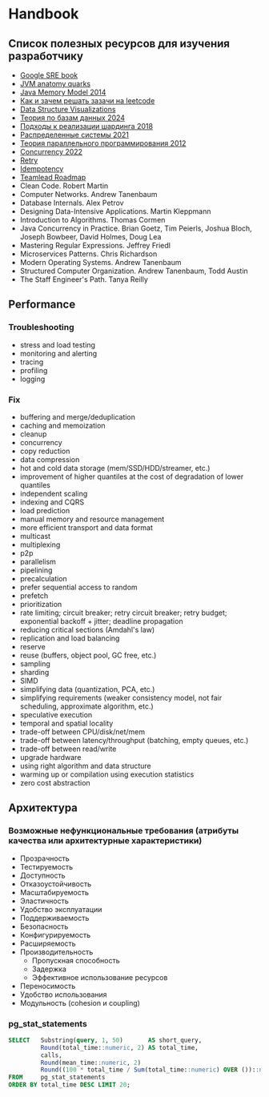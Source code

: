 # Handbook

## Список полезных ресурсов для изучения разработчику
- [Google SRE book](https://sre.google/sre-book/foreword/)
- [JVM anatomy quarks](https://shipilev.net/jvm/anatomy-quarks/)
- [Java Memory Model 2014](https://www.youtube.com/watch?v=iB2N8aqwtxc)
- [Как и зачем решать зазачи на leetcode](https://www.youtube.com/watch?v=ugGT4T5HcsI)
- [Data Structure Visualizations](https://www.cs.usfca.edu/~galles/visualization/Algorithms.html)
- [Теория по базам данных 2024](https://www.youtube.com/playlist?list=PLzWf2xLEjn8ZBtdz9sLbBBnNo1FtvQe30)
- [Подходы к реализации шардинга 2018](https://www.youtube.com/watch?v=DfaTNXCsYRg)
- [Распределенные системы 2021](https://www.youtube.com/playlist?list=PL4_hYwCyhAvaYKF6HkyCximCvlExxxnrC)
- [Теория параллельного программирования 2012](https://www.youtube.com/watch?v=D8DXW7wlGDE)
- [Concurrency 2022](https://www.youtube.com/playlist?list=PL4_hYwCyhAva37lNnoMuBcKRELso5nvBm)
- [Retry](https://habr.com/ru/companies/yandex/articles/762678/)
- [Idempotency](https://habr.com/ru/companies/yandex/articles/442762/)
- [Teamlead Roadmap](https://tlroadmap.io/guide.html)
- Clean Code. Robert Martin
- Computer Networks. Andrew Tanenbaum
- Database Internals. Alex Petrov
- Designing Data-Intensive Applications. Martin Kleppmann
- Introduction to Algorithms. Thomas Cormen
- Java Concurrency in Practice. Brian Goetz, Tim Peierls, Joshua Bloch, Joseph Bowbeer, David Holmes, Doug Lea
- Mastering Regular Expressions. Jeffrey Friedl
- Microservices Patterns. Chris Richardson
- Modern Operating Systems. Andrew Tanenbaum
- Structured Computer Organization. Andrew Tanenbaum, Todd Austin
- The Staff Engineer's Path. Tanya Reilly

## Performance

### Troubleshooting
- stress and load testing
- monitoring and alerting
- tracing
- profiling
- logging

### Fix
- buffering and merge/deduplication
- caching and memoization
- cleanup
- concurrency
- copy reduction
- data compression
- hot and cold data storage (mem/SSD/HDD/streamer, etc.)
- improvement of higher quantiles at the cost of degradation of lower quantiles
- independent scaling
- indexing and CQRS
- load prediction
- manual memory and resource management
- more efficient transport and data format
- multicast
- multiplexing
- p2p
- parallelism
- pipelining
- precalculation
- prefer sequential access to random
- prefetch
- prioritization
- rate limiting; circuit breaker; retry circuit breaker; retry budget; exponential backoff + jitter; deadline propagation
- reducing critical sections (Amdahl's law)
- replication and load balancing
- reserve
- reuse (buffers, object pool, GC free, etc.)
- sampling
- sharding
- SIMD
- simplifying data (quantization, PCA, etc.)
- simplifying requirements (weaker consistency model, not fair scheduling, approximate algorithm, etc.)
- speculative execution
- temporal and spatial locality
- trade-off between CPU/disk/net/mem
- trade-off between latency/throughput (batching, empty queues, etc.)
- trade-off between read/write
- upgrade hardware
- using right algorithm and data structure
- warming up or compilation using execution statistics
- zero cost abstraction

## Архитектура

### Возможные нефункциональные требования (атрибуты качества или архитектурные характеристики)
- Прозрачность
- Тестируемость
- Доступность
- Отказоустойчивость
- Масштабируемость
- Эластичность
- Удобство эксплуатации
- Поддерживаемость
- Безопасность
- Конфигурируемость
- Расширяемость
- Производительность
    + Пропускная способность
    + Задержка
    + Эффективное использование ресурсов
- Переносимость
- Удобство использования
- Модульность (cohesion и coupling)

### pg_stat_statements
```sql
SELECT   Substring(query, 1, 50)       AS short_query,
         Round(total_time::numeric, 2) AS total_time,
         calls,
         Round(mean_time::numeric, 2)                                             AS mean,
         Round((100 * total_time / Sum(total_time::numeric) OVER ())::numeric, 2) AS percentage_cpu
FROM     pg_stat_statements
ORDER BY total_time DESC LIMIT 20; 
```
